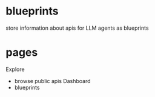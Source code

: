 # blueprints
store information about apis for LLM agents as blueprints





# pages


Explore
- browse public apis
Dashboard
 - blueprints


 